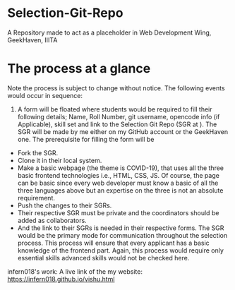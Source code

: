 # Selection-Git-Repo
A Repository made to act as a placeholder in Web Development Wing, GeekHaven, IIITA

# The process at a glance

Note the process is subject to change without notice.
The following events would occur in sequence:
1. A form will be floated where students would be required to fill their following details; Name, Roll Number, git username, opencode info (if Applicable), skill set and link to the Selection Git Repo (SGR at ). The SGR will be made by me either on my GitHub account or the GeekHaven one. The prerequisite for filling the form will be 
-	Fork the SGR.
-	Clone it in their local system.
-	Make a basic webpage (the theme is COVID-19), that uses all the three basic frontend technologies i.e., HTML, CSS, JS. Of course, the page can be basic since every web developer must know a basic of all the three languages above but an expertise on the three is not an absolute requirement.
-	Push the changes to their SGRs.
-	Their respective SGR must be private and the coordinators should be added as collaborators. 
-	And the link to their SGRs is needed in their respective forms.
The SGR would be the primary mode for communication throughout the selection process. This process will ensure that every applicant has a basic knowledge of the frontend part. Again, this process would require only essential skills advanced skills would not be checked here.

infern018's work: 
A live link of the my website: https://infern018.github.io/vishu.html